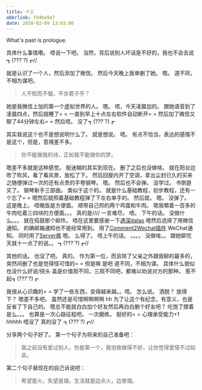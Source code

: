 ```yaml
---
title: 十三
abbrlink: fd4be9a7
date: 2020-02-09 13:03:00
---
```

What's past is prologue.

<!--more-->

具体什么事情嘞。
唔说一下吧。
当然，背后说别人坏话是不好的，我也不会去说┓(???`?)┏//

就是认识了一个人，然后添加了微信。
然后今天晚上我单删了她。
嗯。
道不同，不相为谋吧。

> 人不知而不愠，不亦君子乎？


她是我微信上加的第一个虚拟世界的人。
嗯。
唔，今天凌晨加的。
跟她语音到了凌晨四点，然后就睡了= =
一直到早上十点左右软件自动断开= =
然后加了微信又聊了44分钟左右= =
然后唔。
没了┓(???`?)┏

其实我说这个也不是想说明什么了。
就是想说。
唔。
有点不恰当，表达的感情不是这个，但是，意境差不多。

> 你不能做我的诗，正如我不能做你的梦。


嗯差不多就是这种感觉。
挺迷糊的其实到现在。
删了之后也没做啥。
就在阳台边吹了吹风，看了看风景，放松了下。
然后回屋内开了空调，拿出尘封已久的买来之随便弹过一次的还有点贵的手卷钢琴。
嗯。
然后也不会弹。
没学过。
书倒是买了。
钢琴新手三部曲。
类似于这个的。
就是什么基础教程，初步教程，还有一个忘了= =
嗯然后就照着基础教程弹了下左右单手的。
然后就。
嗯。
没弹了。
这是晚上。
唔晚饭是方便面。
顺带自己煎的两个鸡蛋和牛肉。
嗯我嚼着一百多的牛肉吃着三四块的方便面。。。
真的是////
一言难尽。
唔。
下午的话。
没做什么。。。
就在捣鼓那个邮件。
唔在这里要感谢一下[遇深dalao][2]
嗯然后选择了用微信通知。
的确邮箱通知也不是经常用到。
用了[Comment2Wechat插件][3]
WeChat通知。
同时用了[Server酱][4]
嗯。
么得了。
唔上午的话。
。。。。
没做啥。。
跟她聊完天就十一点了的说。。
┓(???`?)┏//


其他的话。
也没了吧。
真的。
作为第一位，而且除了父亲之外跟我聊的最多的，突然间删了也是觉得怪可惜的= =
但是嘛
是吧
道不同，不相为谋。
具体什么貌似也没什么好说/挠头
盖是价值观不同，三观不同吧，都难以劝说对方的那种。
惹不起┓(???`?)┏

我很从心识趣的= =
学了一些东西，变得越来越。。唔。
怎么说。
洒脱？
放得下？
嗯差不多吧。
虽然还是可惜啊啊啊啊
hh
为了让这个有纪念，有意义，也是反省了下自己的。
嗯总不能就白白加个好友然后再白白删个好友吧？
吃饱了撑着是么。。。
也算是一次心路征程吧。
一次磨练。
挺好的= =
心理承受能力+1
hhhhh
唔没了
真的没了
┓(???`?)┏//

分享两个句子好了。
第一个句子为将来的自己准备吧：

> 我之前没有爱过别人，你是第一个，我怕我做得不好，让你觉得爱情不过如此。


第二个句子替现在的自己诉说吧：

> 希望是火，失望是烟，生活就是边点火，边冒烟。

[1]: https://wansz.xyz/usr/uploads/2020/02/725229600.jpg
[2]: https://seewoll.com/
[3]: https://yian.me/blog/php/typecho-plugin--comment2wechat.html
[4]: http://sc.ftqq.com/3.version